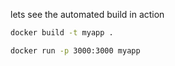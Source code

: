 lets see the automated build in action
```bash
docker build -t myapp .
```
```bash
docker run -p 3000:3000 myapp
```
